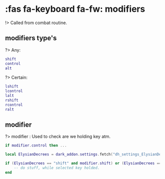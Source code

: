 # :fas fa-keyboard fa-fw: modifiers 

!> Called from combat routine.

## modifiers type's
?> Any:
```lua
shift
control
alt
```
?> Certain:
```lua
lshift
lcontrol
lalt
rshift
rcontrol
ralt
```

## modifier
?> modifier : Used to check are we holding key atm.
```lua
if modifier.control then ...

local ElysianDecrees = dark_addon.settings.fetch("dh_settings_ElysianDecree") -- dh_settings are profile key ; ElysianDecree settings key

if (ElysianDecrees == "shift" and modifier.shift) or (ElysianDecrees == "control" and modifier.control) or (ElysianDecrees == "alt" and modifier.alt) then
	-- do stuff, while selected key holded.
end
```
